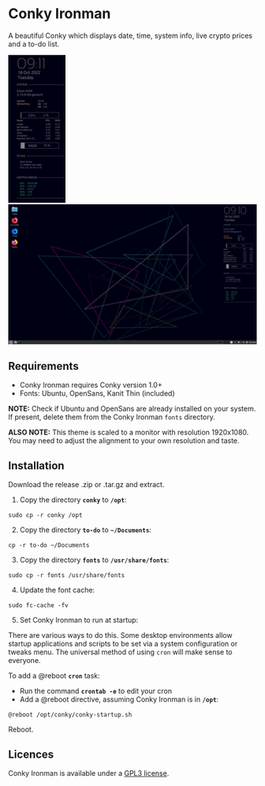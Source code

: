 
# Conky Ironman

A beautiful Conky which displays date, time, system info, live crypto prices 
and a to-do list.

[![Conky Ironman](https://github.com/cybrkyd/conky/blob/main/images/conky-th.png "conky.png")](https://github.com/cybrkyd/conky/blob/main/images/conky.png)
[![Conky Ironman Desktop](https://github.com/cybrkyd/conky/blob/main/images/desktop-th.png "desktop.png")](https://github.com/cybrkyd/conky/blob/main/images/desktop.png)

## Requirements

- Conky Ironman requires Conky version 1.0+
- Fonts: Ubuntu, OpenSans, Kanit Thin (included)

**NOTE:** Check if Ubuntu and OpenSans are already installed on your system. If 
present, delete them from the Conky Ironman `fonts` directory.

**ALSO NOTE:** This theme is scaled to a monitor with resolution 1920x1080. You 
may need to adjust the alignment to your own resolution and taste.

## Installation

Download the release .zip or .tar.gz and extract.

1. Copy the directory **`conky`** to **`/opt`**:
```
sudo cp -r conky /opt
```

2. Copy the directory **`to-do`** to **`~/Documents`**:
```
cp -r to-do ~/Documents
```

3. Copy the directory **`fonts`** to **`/usr/share/fonts`**:
```
sudo cp -r fonts /usr/share/fonts
```

4. Update the font cache:
```
sudo fc-cache -fv
```

5. Set Conky Ironman to run at startup:

There are various ways to do this. Some desktop environments allow startup 
applications and scripts to be set via a system configuration or tweaks menu. 
The universal method of using `cron` will make sense to everyone.

To add a @reboot **`cron`** task:
- Run the command **`crontab -e`** to edit your cron
- Add a @reboot directive, assuming Conky Ironman is in **`/opt`**:
```
@reboot /opt/conky/conky-startup.sh
```

Reboot.

## Licences
Conky Ironman is available under a [GPL3 license](https://github.com/cybrkyd/conky/blob/main/LICENSE).


